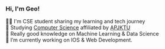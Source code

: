 ### Hi, I'm Geo!

🧑‍🎓 I'm CSE student sharing my learning and tech journey<br/>
📖 Studying [Computer Science](https://vjec.ac.in) affiliated by [APJKTU](https:/ktu.edu.in)<br/>
🤖 Really good knowledge on Machine Learning & Data Science<br/>
🔭 I’m currently working on IOS & Web Development.
